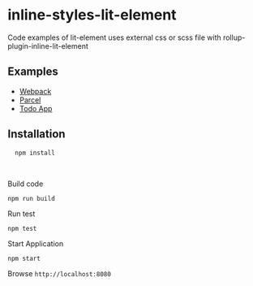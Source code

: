 # inline-styles-lit-element
Code examples of lit-element uses external css or scss file with rollup-plugin-inline-lit-element

## Examples
* [ Webpack ](https://github.com/aelbore/inline-styles-lit-element/tree/webpack)
* [ Parcel ](https://github.com/aelbore/inline-styles-lit-element/tree/parcel)
* [ Todo App ](https://github.com/aelbore/inline-styles-lit-element/tree/todo-lit-element)


Installation
------------
  ```
    npm install
  ```
<br />

Build code
  ```
  npm run build
  ```
Run test
  ```
  npm test
  ```
Start Application
  ```
  npm start
  ```
Browse `http://localhost:8080`
